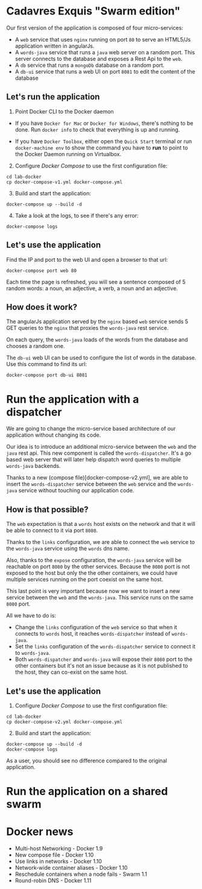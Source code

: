 # Cadavres Exquis "Swarm edition"

Our first version of the application is composed of four micro-services:

  - A `web` service that uses `nginx` running on port `80` to serve an HTML5/Js
    application written in angularJs.
  - A `words-java` service that runs a `java` web server on a random port. This
    server connects to the database and exposes a Rest Api to the `web`.
  - A `db` service that runs a `mongoDb` database on a random port.
  - A `db-ui` service that runs a web UI on port `8081` to edit the content of
    the database

## Let's run the application

1. Point Docker CLI to the Docker daemon

  - If you have `Docker for Mac` or `Docker for Windows`, there's nothing to be
    done. Run `docker info` to check that everything is up and running.

  - If you have `Docker Toolbox`, either open the `Quick Start` terminal or run
    `docker-machine env` to show the command you have to **run** to point to the
    Docker Daemon running on Virtualbox.

2. Configure *Docker Compose* to use the first configuration file:

  ```
  cd lab-docker
  cp docker-compose-v1.yml docker-compose.yml
  ```

3. Build and start the application:

  ```
  docker-compose up --build -d
  ```

4. Take a look at the logs, to see if there's any error:

  ```
  docker-compose logs
  ```

## Let's use the application

Find the IP and port to the web UI and open a browser to that url:

  ```
  docker-compose port web 80
  ```

Each time the page is refreshed, you will see a sentence composed of 5 random
words: a noun, an adjective, a verb, a noun and an adjective.

## How does it work?

The angularJs application served by the `nginx` based `web` service sends 5
GET queries to the `nginx` that proxies the `words-java` rest service.

On each query, the `words-java` loads of the words from the database and chooses
a random one.

The `db-ui` web UI can be used to configure the list of words in the database.
Use this command to find its url:

```
docker-compose port db-ui 8081
```

# Run the application with a dispatcher

We are going to change the micro-service based architecture of our application
without changing its code.

Our idea is to introduce an additional micro-service between the `web` and the
`java` rest api. This new component is called the `words-dispatcher`. It's a go
based web server that will later help dispatch word queries to multiple `words-java`
backends.

Thanks to a new (compose file)[docker-compose-v2.yml], we are able to insert
the `words-dispatcher` service between the `web` service and the `words-java`
service without touching our application code.

## How is that possible?

The `web` expectation is that a `words` host exists on the network and that
it will be able to connect to it via port `8080`.

Thanks to the `links` configuration, we are able to connect the `web` service
to the `words-java` service using the `words` dns name.

Also, thanks to the `expose` configuration, the `words-java` service will be
reachable on port `8080` by the other services. Because the `8080` port is not
exposed to the host but only the the other containers, we could have multiple
services running on the port coexist on the same host.

This last point is very important because now we want to insert a new service
between the `web` and the `words-java`. This service runs on the same `8080` port.

All we have to do is:

- Change the `links` configuration of the `web` service so that when it connects
  to `words` host, it reaches `words-dispatcher` instead of `words-java`.
- Set the `links` configuration of the `words-dispatcher` service to connect it
  to `words-java`.
- Both `words-dispatcher` and `words-java` will expose their `8080` port to the
  other containers but it's not an issue because as it is not published to the
  host, they can co-exist on the same host.

## Let's use the application

1. Configure *Docker Compose* to use the first configuration file:

  ```
  cd lab-docker
  cp docker-compose-v2.yml docker-compose.yml
  ```

2. Build and start the application:

  ```
  docker-compose up --build -d
  docker-compose logs
  ```

As a user, you should see no difference compared to the original application.

# Run the application on a shared swarm

# Docker news

+ Multi-host Networking - Docker 1.9
+ New compose file - Docker 1.10
+ Use links in networks - Docker 1.10
+ Network-wide container aliases - Docker 1.10
+ Reschedule containers when a node fails - Swarm 1.1
+ Round-robin DNS - Docker 1.11
